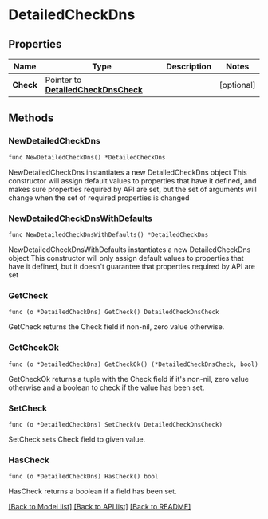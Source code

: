 # DetailedCheckDns

## Properties

Name | Type | Description | Notes
------------ | ------------- | ------------- | -------------
**Check** | Pointer to [**DetailedCheckDnsCheck**](DetailedCheckDnsCheck.md) |  | [optional] 

## Methods

### NewDetailedCheckDns

`func NewDetailedCheckDns() *DetailedCheckDns`

NewDetailedCheckDns instantiates a new DetailedCheckDns object
This constructor will assign default values to properties that have it defined,
and makes sure properties required by API are set, but the set of arguments
will change when the set of required properties is changed

### NewDetailedCheckDnsWithDefaults

`func NewDetailedCheckDnsWithDefaults() *DetailedCheckDns`

NewDetailedCheckDnsWithDefaults instantiates a new DetailedCheckDns object
This constructor will only assign default values to properties that have it defined,
but it doesn't guarantee that properties required by API are set

### GetCheck

`func (o *DetailedCheckDns) GetCheck() DetailedCheckDnsCheck`

GetCheck returns the Check field if non-nil, zero value otherwise.

### GetCheckOk

`func (o *DetailedCheckDns) GetCheckOk() (*DetailedCheckDnsCheck, bool)`

GetCheckOk returns a tuple with the Check field if it's non-nil, zero value otherwise
and a boolean to check if the value has been set.

### SetCheck

`func (o *DetailedCheckDns) SetCheck(v DetailedCheckDnsCheck)`

SetCheck sets Check field to given value.

### HasCheck

`func (o *DetailedCheckDns) HasCheck() bool`

HasCheck returns a boolean if a field has been set.


[[Back to Model list]](../README.md#documentation-for-models) [[Back to API list]](../README.md#documentation-for-api-endpoints) [[Back to README]](../README.md)


